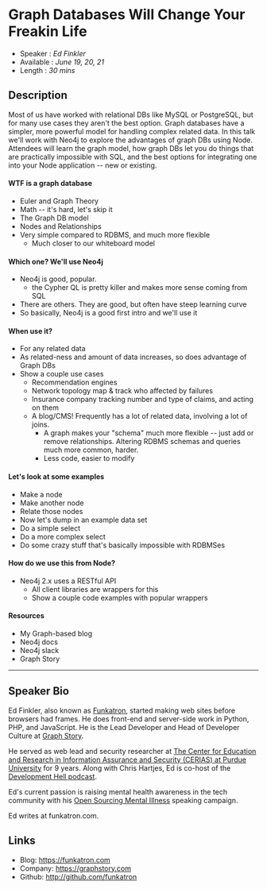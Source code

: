 Graph Databases Will Change Your Freakin Life
========================

* Speaker   : *Ed Finkler*
* Available : *June 19, 20, 21*
* Length    : *30 mins*

Description
-----------

Most of us have worked with relational DBs like MySQL or PostgreSQL, but for many use cases they aren't the best option. Graph databases have a simpler, more powerful model for handling complex related data. In this talk we'll work with Neo4j to explore the advantages of graph DBs using Node. Attendees will learn the graph model, how graph DBs let you do things that are practically impossible with SQL, and the best options for integrating one into your Node application -- new or existing.

#### WTF is a graph database
- Euler and Graph Theory
- Math -- it's hard, let's skip it
- The Graph DB model
- Nodes and Relationships
- Very simple compared to RDBMS, and much more flexible
    - Much closer to our whiteboard model
#### Which one? We'll use Neo4j
- Neo4j is good, popular.
    - the Cypher QL is pretty killer and makes more sense coming from SQL
- There are others. They are good, but often have steep learning curve
- So basically, Neo4j is a good first intro and we'll use it
#### When use it?
- For any related data
- As related-ness and amount of data increases, so does advantage of Graph DBs
- Show a couple use cases
    - Recommendation engines
    - Network topology map & track who affected by failures
    - Insurance company tracking number and type of claims, and acting on them
    - A blog/CMS! Frequently has a lot of related data, involving a lot of joins. 
        - A graph makes your "schema" much more flexible -- just add or remove relationships. Altering RDBMS schemas and queries much more common, harder.
        - Less code, easier to modify
#### Let's look at some examples
* Make a node
* Make another node
* Relate those nodes
* Now let's dump in an example data set
* Do a simple select
* Do a more complex select
* Do some crazy stuff that's basically impossible with RDBMSes
#### How do we use this from Node?
* Neo4j 2.x uses a RESTful API
    * All client libraries are wrappers for this
    * Show a couple code examples with popular wrappers
#### Resources
* My Graph-based blog
* Neo4j docs
* Neo4j slack
* Graph Story


---------------


Speaker Bio
-----------

Ed Finkler, also known as [Funkatron](https://twitter.com/funkatron), started making web sites before browsers had frames. He does front-end and server-side work in Python, PHP, and JavaScript. He is the Lead Developer and Head of Developer Culture at [Graph Story](http://graphstory.com).

He served as web lead and security researcher at [The Center for Education and Research in Information Assurance and Security (CERIAS) at Purdue University](http://www.cerias.purdue.edu) for 9 years. Along with Chris Hartjes, Ed is co-host of the [Development Hell podcast](http://devhell.info).

Ed's current passion is raising mental health awareness in the tech community with his [Open Sourcing Mental Illness](https://osmihelp.org) speaking campaign.

Ed writes at funkatron.com.


Links
-----

* Blog: https://funkatron.com
* Company: https://graphstory.com
* Github: http://github.com/funkatron
